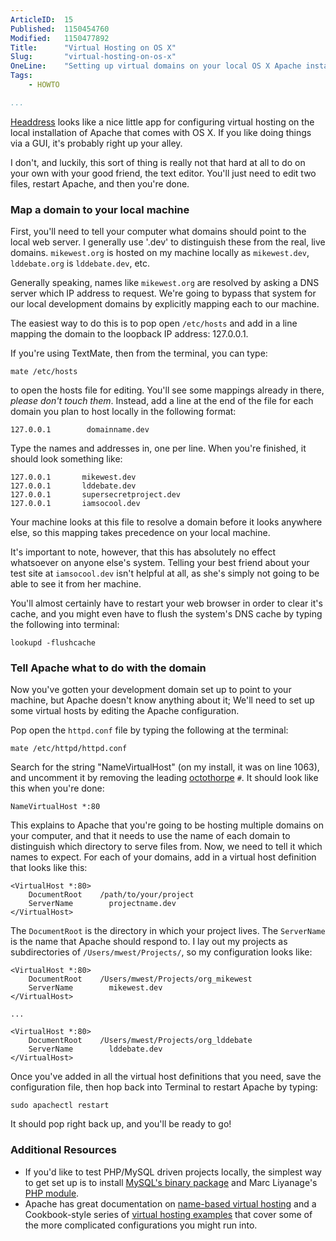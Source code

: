 ```yaml
---
ArticleID:  15
Published:  1150454760
Modified:   1150477892
Title:      "Virtual Hosting on OS X"
Slug:       "virtual-hosting-on-os-x"
OneLine:    "Setting up virtual domains on your local OS X Apache installation is pretty easy.  Here's a quick description of the process."
Tags:       
    - HOWTO

...
```

[Headdress][1] looks like a nice little app for configuring virtual hosting on the local installation of Apache that comes with OS X.  If you like doing things via a GUI, it's probably right up your alley.

I don't, and luckily, this sort of thing is really not that hard at all to do on your own with your good friend, the text editor.  You'll just need to edit two files, restart Apache, and then you're done.

[1]:    http://headdress.twinsparc.com/ "Headdress"

### Map a domain to your local machine ###

First, you'll need to tell your computer what domains should point to the local web server.  I generally use '.dev' to distinguish these from the real, live domains.  `mikewest.org` is hosted on my machine locally as `mikewest.dev`, `lddebate.org` is `lddebate.dev`, etc.

Generally speaking, names like `mikewest.org` are resolved by asking a DNS server which IP address to request.  We're going to bypass that system for our local development domains by explicitly mapping each to our machine.  

The easiest way to do this is to pop open `/etc/hosts` and add in a line mapping the domain to the loopback IP address: 127.0.0.1.

If you're using TextMate, then from the terminal, you can type:

    mate /etc/hosts
    
to open the hosts file for editing.  You'll see some mappings already in there, _please don't touch them_.  Instead, add a line at the end of the file for each domain you plan to host locally in the following format:

    127.0.0.1        domainname.dev

Type the names and addresses in, one per line.  When you're finished, it should look something like:

    127.0.0.1       mikewest.dev
    127.0.0.1       lddebate.dev
    127.0.0.1       supersecretproject.dev
    127.0.0.1       iamsocool.dev

Your machine looks at this file to resolve a domain before it looks anywhere else, so this mapping takes precedence on your local machine.  

It's important to note, however, that this has absolutely no effect whatsoever on anyone else's system.  Telling your best friend about your test site at `iamsocool.dev` isn't helpful at all, as she's simply not going to be able to see it from her machine.

You'll almost certainly have to restart your web browser in order to clear it's cache, and you might even have to flush the system's DNS cache by typing the following into terminal:

    lookupd -flushcache

###    Tell Apache what to do with the domain ###

Now you've gotten your development domain set up to point to your machine, but Apache doesn't know anything about it; We'll need to set up some virtual hosts by editing the Apache configuration.

Pop open the `httpd.conf` file by typing the following at the terminal:

    mate /etc/httpd/httpd.conf
    
Search for the string "NameVirtualHost" (on my install, it was on line 1063),
and uncomment it by removing the leading [octothorpe][pound] `#`.  It should look like this when you're done:

    NameVirtualHost *:80

This explains to Apache that you're going to be hosting multiple domains on your computer, and that it needs to use the name of each domain to distinguish which directory to serve files from.  Now, we need to tell it which names to expect.  For each of your domains, add in a virtual host definition that looks like this:

    <VirtualHost *:80>
        DocumentRoot    /path/to/your/project
        ServerName        projectname.dev
    </VirtualHost>
    
The `DocumentRoot` is the directory in which your project lives.  The `ServerName` is the name that Apache should respond to.  I lay out my projects as subdirectories of `/Users/mwest/Projects/`, so my configuration looks like:

    <VirtualHost *:80>
        DocumentRoot    /Users/mwest/Projects/org_mikewest
        ServerName        mikewest.dev
    </VirtualHost>

    ...

    <VirtualHost *:80>
        DocumentRoot    /Users/mwest/Projects/org_lddebate
        ServerName        lddebate.dev
    </VirtualHost>

Once you've added in all the virtual host definitions that you need, save the configuration file, then hop back into Terminal to restart Apache by typing:

    sudo apachectl restart

It should pop right back up, and you'll be ready to go!

### Additional Resources ###

*   If you'd like to test PHP/MySQL driven projects locally, the simplest way
    to get set up is to install [MySQL's binary package][mysql] and Marc
    Liyanage's [PHP module][php].  
*   Apache has great documentation on [name-based virtual hosting][apache_doc]
    and a Cookbook-style series of [virtual hosting examples][apache_examples]
    that cover some of the more complicated configurations you might run into.


[pound]: http://en.wiktionary.org/wiki/Octothorpe "Wiktionary: Octothorpe"
[mysql]: http://dev.mysql.com/downloads/mysql/5.0.html
[php]: http://www.entropy.ch/software/macosx/php/ 
[apache_doc]: http://httpd.apache.org/docs/1.3/vhosts/name-based.html
[apache_examples]: http://httpd.apache.org/docs/1.3/vhosts/examples.html